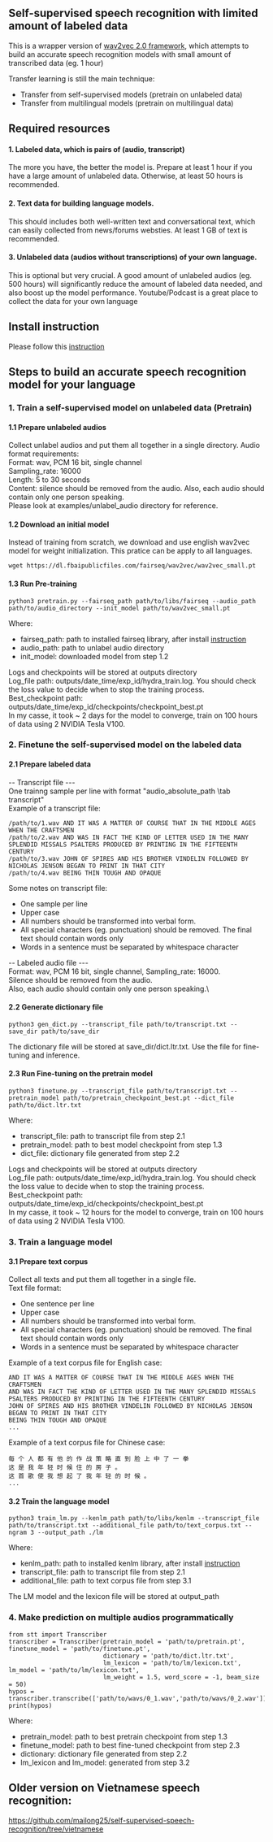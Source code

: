 ## Self-supervised speech recognition with limited amount of labeled data


This is a wrapper version of [wav2vec 2.0 framework](https://github.com/pytorch/fairseq/tree/master/examples/wav2vec), which attempts to build an accurate speech recognition models with small amount of transcribed data (eg. 1 hour)


Transfer learning is still the main technique:
 - Transfer from self-supervised models (pretrain on unlabeled data)
 - Transfer from multilingual models (pretrain on multilingual data)

## Required resources

#### 1. Labeled data, which is pairs of (audio, transcript)
The more you have, the better the model is. Prepare at least 1 hour if you have a large amount of  unlabeled data. Otherwise, at least 50 hours is recommended.

#### 2. Text data for building language models. 
This should includes both well-written text and conversational text, which can easily collected from news/forums websties. At least 1 GB of text is recommended.

#### 3. Unlabeled data (audios without transcriptions) of your own language. 
This is optional but very crucial. A good amount of unlabeled audios (eg. 500 hours) will significantly reduce the amount of labeled data needed, and also boost up the model performance. Youtube/Podcast is a great place to collect the data for your own language

## Install instruction
Please follow this [instruction](https://github.com/mailong25/self-supervised-speech-recognition/blob/master/Dependencies.md)

## Steps to build an accurate speech recognition model for your language

### 1. Train a self-supervised model on unlabeled data (Pretrain)

#### 1.1 Prepare unlabeled audios
Collect unlabel audios and put them all together in a single directory. Audio format requirements:\
Format: wav, PCM 16 bit, single channel\
Sampling_rate: 16000\
Length: 5 to 30 seconds\
Content: silence should be removed from the audio. Also, each audio should contain only one person speaking.\
Please look at examples/unlabel_audio directory for reference.

#### 1.2 Download an initial model
Instead of training from scratch, we download and use english wav2vec model for weight initialization. This pratice can be apply to all languages.
```
wget https://dl.fbaipublicfiles.com/fairseq/wav2vec/wav2vec_small.pt
```

#### 1.3 Run Pre-training
```
python3 pretrain.py --fairseq_path path/to/libs/fairseq --audio_path path/to/audio_directory --init_model path/to/wav2vec_small.pt
```
Where:
 - fairseq_path: path to installed fairseq library, after install [instruction](https://github.com/mailong25/self-supervised-speech-recognition/blob/master/Dependencies.md)
 - audio_path: path to unlabel audio directory
 - init_model: downloaded model from step 1.2

Logs and checkpoints will be stored at outputs directory\
Log_file path: outputs/date_time/exp_id/hydra_train.log.  You should check the loss value to decide when to stop the training process.\
Best_checkpoint path: outputs/date_time/exp_id/checkpoints/checkpoint_best.pt\
In my casse, it took ~ 2 days for the model to converge, train on 100 hours of data using 2 NVIDIA Tesla V100.

### 2. Finetune the self-supervised model on the labeled data

#### 2.1 Prepare labeled data
-- Transcript file ---\
One trainng sample per line with format "audio_absolute_path \tab transcript"\
Example of a transcript file:
```
/path/to/1.wav AND IT WAS A MATTER OF COURSE THAT IN THE MIDDLE AGES WHEN THE CRAFTSMEN
/path/to/2.wav AND WAS IN FACT THE KIND OF LETTER USED IN THE MANY SPLENDID MISSALS PSALTERS PRODUCED BY PRINTING IN THE FIFTEENTH CENTURY
/path/to/3.wav JOHN OF SPIRES AND HIS BROTHER VINDELIN FOLLOWED BY NICHOLAS JENSON BEGAN TO PRINT IN THAT CITY
/path/to/4.wav BEING THIN TOUGH AND OPAQUE
```
Some notes on transcript file:
- One sample per line
- Upper case
- All numbers should be transformed into verbal form.
- All special characters (eg. punctuation) should be removed. The final text should contain words only
- Words in a sentence must be separated by whitespace character


-- Labeled audio file ---\
Format: wav, PCM 16 bit, single channel, Sampling_rate: 16000.\
Silence should be removed from the audio.\
Also, each audio should contain only one person speaking.\

#### 2.2 Generate dictionary file
```
python3 gen_dict.py --transcript_file path/to/transcript.txt --save_dir path/to/save_dir
```
The dictionary file will be stored at save_dir/dict.ltr.txt. Use the file for fine-tuning and inference.

#### 2.3 Run Fine-tuning on the pretrain model
```
python3 finetune.py --transcript_file path/to/transcript.txt --pretrain_model path/to/pretrain_checkpoint_best.pt --dict_file path/to/dict.ltr.txt
```
Where:
 - transcript_file: path to transcript file from step 2.1
 - pretrain_model: path to best model checkpoint from step 1.3
 - dict_file: dictionary file generated from step 2.2

Logs and checkpoints will be stored at outputs directory\
Log_file path: outputs/date_time/exp_id/hydra_train.log. You should check the loss value to decide when to stop the training process.\
Best_checkpoint path: outputs/date_time/exp_id/checkpoints/checkpoint_best.pt\
In my casse, it took ~ 12 hours for the model to converge, train on 100 hours of data using 2 NVIDIA Tesla V100.

### 3. Train a language model
#### 3.1 Prepare text corpus
Collect all texts and put them all together in a single file. \
Text file format:
- One sentence per line
- Upper case
- All numbers should be transformed into verbal form.
- All special characters (eg. punctuation) should be removed. The final text should contain words only
- Words in a sentence must be separated by whitespace character

Example of a text corpus file for English case:
```
AND IT WAS A MATTER OF COURSE THAT IN THE MIDDLE AGES WHEN THE CRAFTSMEN
AND WAS IN FACT THE KIND OF LETTER USED IN THE MANY SPLENDID MISSALS PSALTERS PRODUCED BY PRINTING IN THE FIFTEENTH CENTURY
JOHN OF SPIRES AND HIS BROTHER VINDELIN FOLLOWED BY NICHOLAS JENSON BEGAN TO PRINT IN THAT CITY
BEING THIN TOUGH AND OPAQUE
...
```
Example of a text corpus file for Chinese case:
```
每 个 人 都 有 他 的 作 战 策 略 直 到 脸 上 中 了 一 拳
这 是 我 年 轻 时 候 住 的 房 子 。
这 首 歌 使 我 想 起 了 我 年 轻 的 时 候 。
...
```

#### 3.2 Train the language model
```
python3 train_lm.py --kenlm_path path/to/libs/kenlm --transcript_file path/to/transcript.txt --additional_file path/to/text_corpus.txt --ngram 3 --output_path ./lm
```
Where:
 - kenlm_path: path to installed kenlm library, after install [instruction](https://github.com/mailong25/self-supervised-speech-recognition/blob/master/Dependencies.md)
 - transcript_file: path to transcript file from step 2.1
 - additional_file: path to text corpus file from step 3.1

The LM model and the lexicon file will be stored at output_path

### 4. Make prediction on multiple audios programmatically

```
from stt import Transcriber
transcriber = Transcriber(pretrain_model = 'path/to/pretrain.pt', finetune_model = 'path/to/finetune.pt', 
                          dictionary = 'path/to/dict.ltr.txt',
                          lm_lexicon = 'path/to/lm/lexicon.txt', lm_model = 'path/to/lm/lexicon.txt',
                          lm_weight = 1.5, word_score = -1, beam_size = 50)
hypos = transcriber.transcribe(['path/to/wavs/0_1.wav','path/to/wavs/0_2.wav'])
print(hypos)
```

Where:
 - pretrain_model: path to best pretrain checkpoint from step 1.3 
 - finetune_model: path to best fine-tuned checkpoint from step 2.3
 - dictionary: dictionary file generated from step 2.2
 - lm_lexicon and lm_model: generated from step 3.2

## Older version on Vietnamese speech recognition: 
https://github.com/mailong25/self-supervised-speech-recognition/tree/vietnamese
